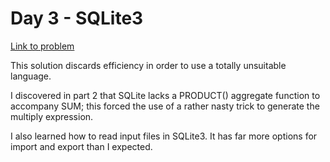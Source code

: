 
# Day 3 - SQLite3

[Link to problem](https://adventofcode.com/2020/day/3)

This solution discards efficiency in order to
use a totally unsuitable language.

I discovered in part 2 that SQLite lacks a PRODUCT() aggregate
function to accompany SUM; this forced the use of a rather nasty
trick to generate the multiply expression.

I also learned how to read input files in SQLite3. It has far more
options for import and export than I expected.



